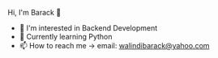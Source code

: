 Hi, I'm Barack 👋
- 👀 I'm interested in Backend Development
- 🌱 Currently learning Python
- 📫 How to reach me -> email: walindibarack@yahoo.com
